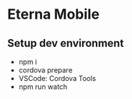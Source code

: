 # Eterna Mobile

## Setup dev environment
- npm i
- cordova prepare
- VSCode: Cordova Tools
- npm run watch
